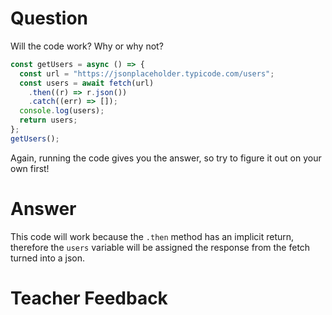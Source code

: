 # Question

Will the code work? Why or why not?

```js
const getUsers = async () => {
  const url = "https://jsonplaceholder.typicode.com/users";
  const users = await fetch(url)
    .then((r) => r.json())
    .catch((err) => []);
  console.log(users);
  return users;
};
getUsers();
```

Again, running the code gives you the answer, so try to figure it out on your own first!

# Answer

This code will work because the `.then` method has an implicit return, therefore the `users` variable will be assigned the response from the fetch turned into a json.

# Teacher Feedback
